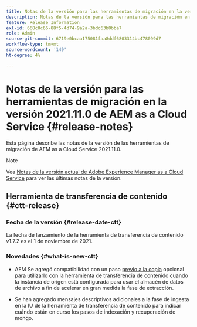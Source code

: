 ```yaml
---
title: Notas de la versión para las herramientas de migración en la versión 2021.11.0 de AEM as a Cloud Service
description: Notas de la versión para las herramientas de migración en la versión 2021.11.0 de AEM as a Cloud Service
feature: Release Information
exl-id: 668c0c66-88f5-4d74-9a2a-3bdc63b0bba7
role: Admin
source-git-commit: 6719e0bcaa175081faa8ddf6803314bc478099d7
workflow-type: tm+mt
source-wordcount: '149'
ht-degree: 4%

---
```


# Notas de la versión para las herramientas de migración en la versión 2021.11.0 de AEM as a Cloud Service {#release-notes}

Esta página describe las notas de la versión de las herramientas de migración de AEM as a Cloud Service 2021.11.0.

>[!NOTE]
>
>Vea [Notas de la versión actual de Adobe Experience Manager as a Cloud Service](/help/release-notes/release-notes-cloud/release-notes-current.md) para ver las últimas notas de la versión.

## Herramienta de transferencia de contenido {#ctt-release}

### Fecha de la versión {#release-date-ctt}

La fecha de lanzamiento de la herramienta de transferencia de contenido v1.7.2 es el 1 de noviembre de 2021.

### Novedades {#what-is-new-ctt}

* AEM Se agregó compatibilidad con un paso [previo a la copia](https://experienceleague.adobe.com/docs/experience-manager-cloud-service/moving/cloud-migration/content-transfer-tool/handling-large-content-repositories.html?lang=es) opcional para utilizarlo con la herramienta de transferencia de contenido cuando la instancia de origen está configurada para usar el almacén de datos de archivo a fin de acelerar en gran medida la fase de extracción.

* Se han agregado mensajes descriptivos adicionales a la fase de ingesta en la IU de la herramienta de transferencia de contenido para indicar cuándo están en curso los pasos de indexación y recuperación de mongo.
